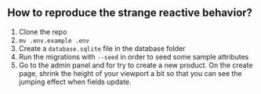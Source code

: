 ## How to reproduce the strange reactive behavior?

1. Clone the repo
2. `mv .env.example .env`
3. Create a `database.sqlite` file in the database folder
4. Run the migrations with `--seed` in order to seed some sample attributes
5. Go to the admin panel and for try to create a new product. On the create page, shrink the height of your viewport a bit so that you can see the jumping effect when fields update.
